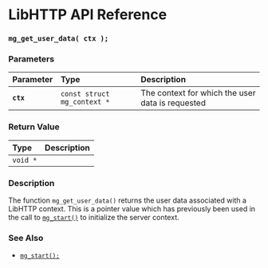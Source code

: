 # LibHTTP API Reference

### `mg_get_user_data( ctx );`

### Parameters

| Parameter | Type | Description |
| :--- | :--- | :--- |
|**`ctx`**|`const struct mg_context *`|The context for which the user data is requested|

### Return Value

| Type | Description |
| :--- | :--- |
|`void *`||

### Description

The function `mg_get_user_data()` returns the user data associated with a LibHTTP context. This is a pointer value which has previously been used in the call to [`mg_start()`](mg_start.md) to initialize the server context.

### See Also

* [`mg_start();`](mg_start.md)
